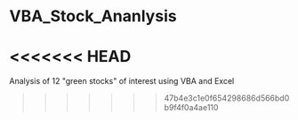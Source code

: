 # VBA_Stock_Ananlysis

<<<<<<< HEAD
=======
Analysis of 12 "green stocks" of interest using VBA and Excel 
>>>>>>> 47b4e3c1e0f654298686d566bd0b9f4f0a4ae110
